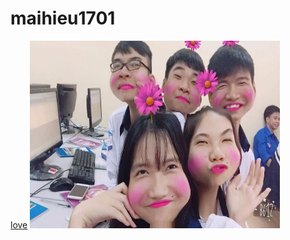 # maihieu1701
<a href="https://www.youtube.com/watch?v=ChRN3S9PTX0" target="_blank">love</a>
<img src="22449871_1894572690794287_7851035681754784700_n.jpg" width="400" height="300">

